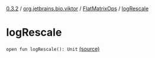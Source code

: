 [0.3.2](../../index.md) / [org.jetbrains.bio.viktor](../index.md) / [FlatMatrixOps](index.md) / [logRescale](.)

# logRescale

`open fun logRescale(): Unit` [(source)](https://github.com/JetBrains-Research/viktor/blob/0.3.2/src/main/kotlin/org/jetbrains/bio/viktor/StridedMatrix.kt#L96)